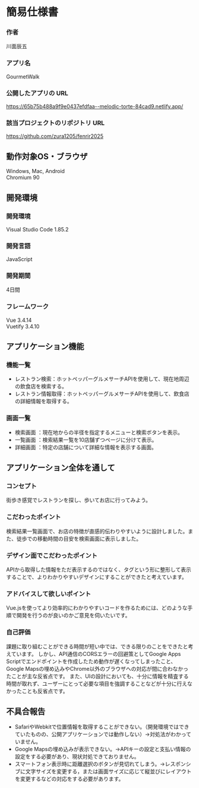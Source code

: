 # 簡易仕様書

### 作者
川面辰五
### アプリ名
GourmetWalk

### 公開したアプリの URL
https://65b75b488a9f9e0437efdfaa--melodic-torte-84cad9.netlify.app/

### 該当プロジェクトのリポジトリ URL
https://github.com/zura1205/fenrir2025

## 動作対象OS・ブラウザ
Windows, Mac, Android  
Chromium 90

## 開発環境
### 開発環境
Visual Studio Code 1.85.2

### 開発言語
JavaScript

### 開発期間
4日間

### フレームワーク
Vue 3.4.14  
Vuetify 3.4.10

## アプリケーション機能

### 機能一覧
- レストラン検索：ホットペッパーグルメサーチAPIを使用して、現在地周辺の飲食店を検索する。
- レストラン情報取得：ホットペッパーグルメサーチAPIを使用して、飲食店の詳細情報を取得する。

### 画面一覧
- 検索画面 ：現在地からの半径を指定するメニューと検索ボタンを表示。
- 一覧画面 ：検索結果一覧を10店舗ずつページに分けて表示。
- 詳細画面 ：特定の店舗について詳細な情報を表示する画面。

## アプリケーション全体を通して

### コンセプト
街歩き感覚でレストランを探し、歩いてお店に行ってみよう。

### こだわったポイント
検索結果一覧画面で、お店の特徴が直感的伝わりやすいように設計しました。また、徒歩での移動時間の目安を検索画面に表示しました。

### デザイン面でこだわったポイント
APIから取得した情報をただ表示するのではなく、タグという形に整形して表示することで、よりわかりやすいデザインにすることができたと考えています。

### アドバイスして欲しいポイント
Vue.jsを使ってより効率的にわかりやすいコードを作るためには、どのような手順で開発を行うのが良いのかご意見を伺いたいです。

### 自己評価
課題に取り組むことができる時間が短い中では、できる限りのことをできたと考えています。
しかし、API通信のCORSエラーの回避策としてGoogle Apps Scriptでエンドポイントを作成したため動作が遅くなってしまったこと、Google Mapsの埋め込みやChrome以外のブラウザへの対応が間に合わなかったことが主な反省点です。
また、UIの設計においても、十分に情報を精査する時間が取れず、ユーザーにとって必要な項目を強調することなどが十分に行えなかったことも反省点です。

## 不具合報告
- SafariやWebkitで位置情報を取得することができない。（開発環境ではできていたものの、公開アプリケーションでは動作しない）→対処法がわかっていません。
- Google Mapsの埋め込みが表示できない。→APIキーの設定と支払い情報の設定をする必要があり、現状対処できておりません。
- スマートフォン表示時に距離選択のボタンが見切れてしまう。→レスポンシブに文字サイズを変更する，または画面サイズに応じて縦並びにレイアウトを変更するなどの対応をする必要があります。
